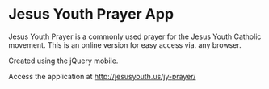 Jesus Youth Prayer App
=======================

Jesus Youth Prayer is a commonly used prayer for the Jesus Youth Catholic movement. This is an online version for easy access via. any browser.

Created using the jQuery mobile.

Access the application at http://jesusyouth.us/jy-prayer/
